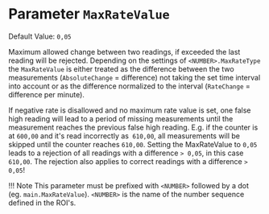 # Parameter `MaxRateValue`
Default Value: `0,05`

Maximum allowed change between two readings, if exceeded the last reading will be rejected. Depending on the settings of `<NUMBER>.MaxRateType` the `MaxRateValue` is either treated as the difference between the two measurements (`AbsoluteChange` = difference) not taking the set time interval into account or as the difference normalized to the interval (`RateChange` = difference per minute).

If negative rate is disallowed and no maximum rate value is set, one false high reading will lead to a period of missing measurements until the measurement reaches the previous false high reading. E.g. if the counter is at `600,00` and it's read incorrectly as` 610,00`, all measurements will be skipped until the counter reaches `610,00`. Setting the MaxRateValue to `0,05` leads to a rejection of all readings with a difference `> 0,05`, in this case `610,00`. The rejection also applies to correct readings with a difference `> 0,05`!

!!! Note
    This parameter must be prefixed with `<NUMBER>` followed by a dot (eg. `main.MaxRateValue`). `<NUMBER>` is the name of the number sequence  defined in the ROI's.
